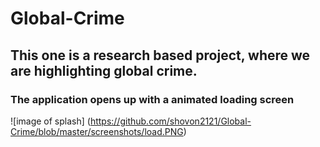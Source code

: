 # Global-Crime
## This one is a research based project, where we are highlighting global crime.
### The application opens up with a animated loading screen
![image of splash]
(https://github.com/shovon2121/Global-Crime/blob/master/screenshots/load.PNG)
